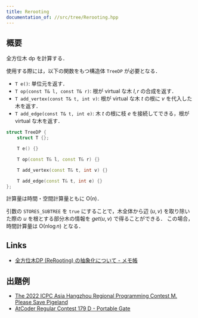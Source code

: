 ```yaml
---
title: Rerooting
documentation_of: //src/tree/Rerooting.hpp
---
```


## 概要
全方位木 dp を計算する．

使用する際には，以下の関数をもつ構造体 `TreeDP` が必要となる．

- `T e()`: 単位元を返す．
- `T op(const T& l, const T& r)`: 根が virtual な木 $l, r$ の合成を返す．
- `T add_vertex(const T& t, int v)`: 根が virtual な木 $t$ の根に $v$ を代入した木を返す．
- `T add_edge(const T& t, int e)`: 木 $t$ の根に枝 $e$ を接続してできる，根が virtual な木を返す．

```C++
struct TreeDP {
    struct T {};

    T e() {}

    T op(const T& l, const T& r) {}

    T add_vertex(const T& t, int v) {}

    T add_edge(const T& t, int e) {}
};
```

計算量は時間・空間計算量ともに $\mathrm{O}(n)$．

引数の `STORES_SUBTREE` を `true` にすることで，木全体から辺 $(u, v)$ を取り除いた際の $u$ を根とする部分木の情報を $get(u, v)$ で得ることができる．
この場合，時間計算量は $\mathrm{O}(n \log n)$ となる．

## Links
- [全方位木DP (ReRooting) の抽象化について - メモ帳](https://null-mn.hatenablog.com/entry/2020/04/14/124151)

## 出題例
- [The 2022 ICPC Asia Hangzhou Regional Programming Contest M. Please Save Pigeland](https://codeforces.com/gym/104090/problem/M)
- [AtCoder Regular Contest 179 D - Portable Gate](https://atcoder.jp/contests/arc179/tasks/arc179_d)
